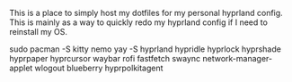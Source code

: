 This is a place to simply host my dotfiles for my personal hyprland config.
This is mainly as a way to quickly redo my hyprland config if I need to reinstall my OS.

sudo pacman -S kitty nemo
yay -S hyprland hypridle hyprlock hyprshade hyprpaper hyprcursor waybar rofi fastfetch swaync network-manager-applet wlogout blueberry hyprpolkitagent
